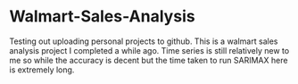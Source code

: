# Walmart-Sales-Analysis
Testing out uploading personal projects to github.
This is a walmart sales analysis project I completed a while ago. 
Time series is still relatively new to me so while the accuracy is decent but the time taken to run SARIMAX here is extremely long.
